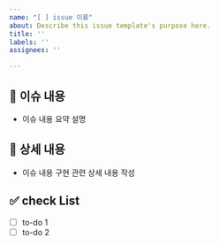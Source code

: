 ```yaml
---
name: "[ ] issue 이름"
about: Describe this issue template's purpose here.
title: ''
labels: ''
assignees: ''

---
```


## 📄 이슈 내용
- 이슈 내용 요약 설명

## 📝 상세 내용
- 이슈 내용 구현 관련 상세 내용 작성

## ✅ check List
- [ ] to-do 1
- [ ] to-do 2
